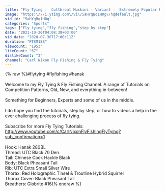 ```yaml
---
title: "Fly Tying :  Cutthroat Muskins - Variant -  Extremely Popular UK Nymph 🔥 (4K HD)"
image: "https:\/\/i.ytimg.com\/vi\/5aHYqBq1H0g\/hqdefault.jpg"
vid_id: "5aHYqBq1H0g"
categories: "Sports"
tags: ["Fly tying","fly fishing","step by step"]
date: "2021-10-26T04:08:38+03:00"
vid_date: "2020-07-30T17:00:11Z"
duration: "PT8M18S"
viewcount: "1953"
likeCount: "67"
dislikeCount: "3"
channel: "Carl Nixon Fly Fishing & Fly Tying"
---
```

{% raw %}#flytying #flyfishing #hanak<br /><br />Welcome to my Fly Tying &amp; Fly Fishing Channel. A range of Tutorials on Competition Patterns, Old, New, and everything in-between! <br /><br />Something for Beginners, Experts and some of us in the middle. <br /><br />I do hope you find the tutorials, step by step, or how to videos a help in the ever challenging process of fly tying.<br /><br />Subscribe for more Fly Tying Tutorials: <a rel="nofollow" target="blank" href="http://www.youtube.com/c/CarlNixonFlyFishingFlyTying?sub_confirmation=1">http://www.youtube.com/c/CarlNixonFlyFishingFlyTying?sub_confirmation=1</a> <br /><br />Hook: Hanak 280BL<br />Thread: UTC Black 70 Den<br />Tail: Chinese Cock Hackle Black<br />Body: Black Pheasant Tail<br />Rib: UTC Extra Small Silver Wire<br />Thorax: Red Holographic Tinsel &amp; Troutline Hybrid Squirrel <br />Thorax Cover: Black Pheasant Tail <br />Breathers: Globrite #16{% endraw %}
